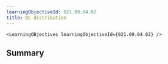 ```yaml
---
learningObjectiveId: 021.09.04.02
title: DC distribution
---
```


```tsx eval
<LearningOBjectives learningObjectiveId={021.09.04.02} />
```

## Summary
